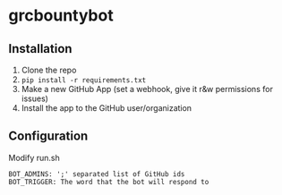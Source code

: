 # grcbountybot
## Installation
1. Clone the repo
2. `pip install -r requirements.txt`
3. Make a new GitHub App (set a webhook, give it r&w permissions for issues)
4. Install the app to the GitHub user/organization
## Configuration
Modify run.sh

```
BOT_ADMINS: ';' separated list of GitHub ids
BOT_TRIGGER: The word that the bot will respond to
```
